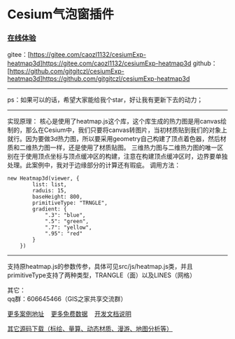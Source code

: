 # Cesium气泡窗插件
### [在线体验](http://mapgl.com/shareCode/#/Heatmap3d?downUrl=)  
gitee：[https://gitee.com/caozl1132/cesiumExp-heatmap3d]https://gitee.com/caozl1132/cesiumExp-heatmap3d 
github：[https://github.com/gitgitczl/cesiumExp-heatmap3d]https://github.com/gitgitczl/cesiumExp-heatmap3d

***
ps：如果可以的话，希望大家能给我个star，好让我有更新下去的动力；
***
实现原理： 
核心是使用了heatmap.js这个库，这个库生成的热力图是用canvas绘制的，那么在Cesium中，我们只要将canvas转图片，当初材质贴到我们的对象上就行。因为要做3d热力图，所以要采用geometry自己构建了顶点着色器，然后材质和二维热力图一样，还是使用了材质贴图。
三维热力图与二维热力图的唯一区别在于使用顶点坐标与顶点缓冲区的构建，注意在构建顶点缓冲区时，边界要单独处理。此案例中，我对于边缘部分的计算还有瑕疵。
调用方法： 
```
new Heatmap3d(viewer, {
        list: list,
        raduis: 15,
        baseHeight: 800,
        primitiveType: "TRNGLE",
        gradient: {
            ".3": "blue",
            ".5": "green",
            ".7": "yellow",
            ".95": "red"
        }
    })
```
***
支持原heatmap.js的参数传参，具体可见src/js/heatmap.js类，并且primitiveType支持了两种类型，TRANGLE（面）以及LINES（网格）

其它：     
qq群：606645466（GIS之家共享交流群）

[更多案例地址](http://mapgl.com/shareCode/)&nbsp;&nbsp;&nbsp; [更多免费数据](http://mapgl.com/shareData/)&nbsp;&nbsp;&nbsp; [开发文档说明](http://mapgl.com/3dapi/)   

[其它源码下载（标绘、量算、动态材质、漫游、地图分析等）](http://mapgl.com/introduce/)

